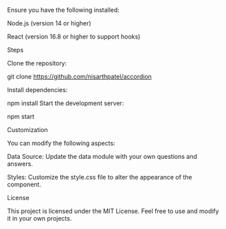 Ensure you have the following installed:

Node.js (version 14 or higher)

React (version 16.8 or higher to support hooks)

Steps

Clone the repository:

git clone https://github.com/nisarthpatel/accordion

Install dependencies:

npm install
Start the development server:

npm start

Customization

You can modify the following aspects:

Data Source: Update the data module with your own questions and answers.

Styles: Customize the style.css file to alter the appearance of the component.

License

This project is licensed under the MIT License. Feel free to use and modify it in your own projects.

